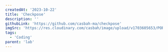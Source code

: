 ```yaml
---
createdAt: '2023-10-22'
title: 'Checkpose'
description: ''
githubLink: 'https://github.com/casbah-ma/checkpose'
imgSrc: 'https://res.cloudinary.com/casbah/image/upload/v1703605653/PORTFOLIO/checkpose_copy_dya8jh.jpg'
tags:
  - 'Coding'
parent: 'lab'
---
```

